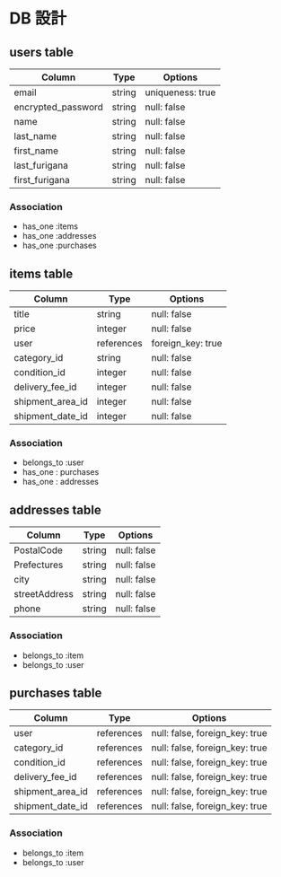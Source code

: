 # DB 設計

## users table

| Column             | Type                | Options                 |
|--------------------|---------------------|-------------------------|
| email              | string              | uniqueness: true        |
| encrypted_password | string              | null: false             |
| name               | string              | null: false             |
| last_name          | string              | null: false             |
| first_name         | string              | null: false             |
| last_furigana      | string              | null: false             |
| first_furigana     | string              | null: false             |

### Association

- has_one  :items
- has_one  :addresses
- has_one  :purchases

## items table

| Column                         | Type       | Options              |
|--------------------------------|------------|----------------------|
| title                          | string     | null: false          |
| price                          | integer    | null: false          |
| user                           | references | foreign_key: true    |
| category_id                    | string     | null: false          |
| condition_id                   | integer    | null: false          |
| delivery_fee_id                | integer    | null: false          |
| shipment_area_id               | integer    | null: false          |
| shipment_date_id               | integer    | null: false          |



### Association

- belongs_to :user
- has_one : purchases
- has_one : addresses

## addresses table 

| Column        | Type           | Options      |
|---------------|----------------|--------------|
| PostalCode    | string         | null: false  |
| Prefectures   | string         | null: false  |
| city          | string         | null: false  |
| streetAddress | string         | null: false  |
| phone         | string         | null: false  |


### Association

- belongs_to :item
- belongs_to :user

## purchases table

| Column               | Type       | Options                        |
|----------------------|------------|--------------------------------|
| user                 | references | null: false, foreign_key: true |
| category_id          | references | null: false, foreign_key: true |
| condition_id         | references | null: false, foreign_key: true |
| delivery_fee_id      | references | null: false, foreign_key: true |
| shipment_area_id     | references | null: false, foreign_key: true |
| shipment_date_id     | references | null: false, foreign_key: true |

### Association

- belongs_to :item
- belongs_to :user
